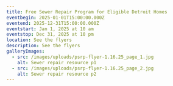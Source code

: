 ```yaml
---
title: Free Sewer Repair Program for Eligible Detroit Homes
eventbegin: 2025-01-01T15:00:00.000Z
eventend: 2025-12-31T15:00:00.000Z
eventstart: Jan 1, 2025 at 10 am
eventstop: Dec 31, 2025 at 10 pm
location: See the flyers
description: See the flyers
galleryImages:
  - src: /images/uploads/psrp-flyer-1.16.25_page_1.jpg
    alt: Sewer repair resource p1
  - src: /images/uploads/psrp-flyer-1.16.25_page_2.jpg
    alt: Sewer repair resource p2
---
```

